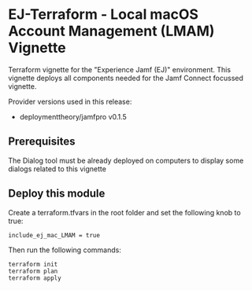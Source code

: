 # EJ-Terraform - Local macOS Account Management (LMAM) Vignette

Terraform vignette for the "Experience Jamf (EJ)" environment. This vignette deploys all components needed for the Jamf Connect focussed vignette.

Provider versions used in this release:

- deploymenttheory/jamfpro v0.1.5


## Prerequisites

The Dialog tool must be already deployed on computers to display some dialogs related to this vignette

## Deploy this module

Create a terraform.tfvars in the root folder and set the following knob to true:

```
include_ej_mac_LMAM = true
```

Then run the following commands:

```
terraform init
terraform plan
terraform apply
```

